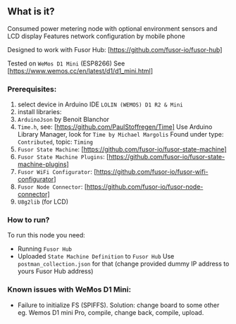## What is it?

Consumed power metering node with optional environment sensors and LCD display
Features network configuration by mobile phone
 
Designed to work with Fusor Hub: [https://github.com/fusor-io/fusor-hub]
   
Tested on `WeMos D1 Mini` (ESP8266)
See [https://www.wemos.cc/en/latest/d1/d1_mini.html]

### Prerequisites:

1. select device in Arduino IDE `LOLIN (WEMOS) D1 R2 & Mini`
2. install libraries:
  1. `ArduinoJson` by Benoit Blanchor
  2. `Time.h`, see: [https://github.com/PaulStoffregen/Time]
     Use Arduino Library Manager, look for `Time by Michael Margolis` 
     Found under type: `Contributed`, topic: `Timing`
  3. `Fusor State Machine`: [https://github.com/fusor-io/fusor-state-machine]
  4. `Fusor State Machine Plugins`: [https://github.com/fusor-io/fusor-state-machine-plugins]
  5. `Fusor WiFi Configurator`: [https://github.com/fusor-io/fusor-wifi-configurator]
  6. `Fusor Node Connector`: [https://github.com/fusor-io/fusor-node-connector]
  7. `U8g2lib` (for LCD)

### How to run?
 
To run this node you need:
- Running `Fusor Hub`
- Uploaded `State Machine Definition` to `Fusor Hub`
  Use `postman_collection.json` for that (change provided dummy IP address to yours Fusor Hub address)
  
### Known issues with WeMos D1 Mini:

- Failure to initialize FS (SPIFFS). 
  Solution: change board to some other eg. Wemos D1 mini Pro, compile, change back, compile, upload.


